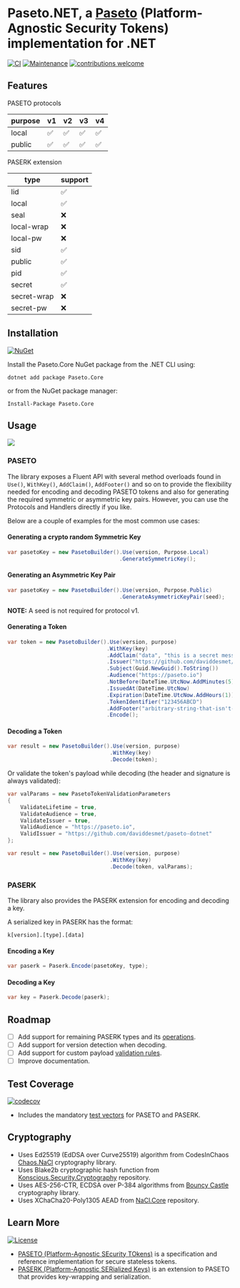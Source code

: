 # Paseto.NET, a [Paseto](https://github.com/paragonie/paseto) (Platform-Agnostic Security Tokens) implementation for .NET

[![CI](https://github.com/daviddesmet/paseto-dotnet/workflows/CI/badge.svg?branch=master)](https://github.com/daviddesmet/paseto-dotnet/actions)
[![Maintenance](https://img.shields.io/maintenance/yes/2025.svg)](https://github.com/daviddesmet/paseto-dotnet)
[![contributions welcome](https://img.shields.io/badge/contributions-welcome-brightgreen.svg?style=flat)](https://github.com/daviddesmet/paseto-dotnet/issues)

## Features

PASETO protocols

| purpose | v1 | v2 | v3 | v4 |
| -- | -- | -- | -- | -- |
| local | ✅ | ✅ | ✅ | ✅ |
| public | ✅ | ✅ | ✅ | ✅ |

PASERK extension

| type | support |
| -- | -- |
| lid | ✅ |
| local | ✅ |
| seal | ❌ |
| local-wrap | ❌ |
| local-pw | ❌ |
| sid | ✅ |
| public | ✅ |
| pid | ✅ |
| secret | ✅ |
| secret-wrap | ❌ |
| secret-pw | ❌ |

## Installation

[![NuGet](https://buildstats.info/nuget/Paseto.Core)](https://www.nuget.org/packages/Paseto.Core/)

Install the Paseto.Core NuGet package from the .NET CLI using:
```
dotnet add package Paseto.Core
```

or from the NuGet package manager:
```
Install-Package Paseto.Core
```

## Usage

[![](https://img.shields.io/nuget/dt/Paseto.Core.svg)](https://www.nuget.org/packages/Paseto.Core/)

### PASETO

The library exposes a Fluent API with several method overloads found in `Use()`, `WithKey()`, `AddClaim()`, `AddFooter()` and so on to provide the flexibility needed for encoding and decoding PASETO tokens and also for generating the required symmetric or asymmetric key pairs. However, you can use the Protocols and Handlers directly if you like.

Below are a couple of examples for the most common use cases:

#### Generating a crypto random Symmetric Key

```csharp
var pasetoKey = new PasetoBuilder().Use(version, Purpose.Local)
                                   .GenerateSymmetricKey();
```

#### Generating an Asymmetric Key Pair

```csharp
var pasetoKey = new PasetoBuilder().Use(version, Purpose.Public)
                                   .GenerateAsymmetricKeyPair(seed);
```

**NOTE:** A seed is not required for protocol v1.

#### Generating a Token

```csharp
var token = new PasetoBuilder().Use(version, purpose)
                               .WithKey(key)
                               .AddClaim("data", "this is a secret message")
                               .Issuer("https://github.com/daviddesmet/paseto-dotnet")
                               .Subject(Guid.NewGuid().ToString())
                               .Audience("https://paseto.io")
                               .NotBefore(DateTime.UtcNow.AddMinutes(5))
                               .IssuedAt(DateTime.UtcNow)
                               .Expiration(DateTime.UtcNow.AddHours(1))
                               .TokenIdentifier("123456ABCD")
                               .AddFooter("arbitrary-string-that-isn't-json")
                               .Encode();
```

#### Decoding a Token

```csharp
var result = new PasetoBuilder().Use(version, purpose)
                                .WithKey(key)
                                .Decode(token);
```

Or validate the token's payload while decoding (the header and signature is always validated):

```csharp
var valParams = new PasetoTokenValidationParameters
{
    ValidateLifetime = true,
    ValidateAudience = true,
    ValidateIssuer = true,
    ValidAudience = "https://paseto.io",
    ValidIssuer = "https://github.com/daviddesmet/paseto-dotnet"
};

var result = new PasetoBuilder().Use(version, purpose)
                                .WithKey(key)
                                .Decode(token, valParams);
```

### PASERK

The library also provides the PASERK extension for encoding and decoding a key.

A serialized key in PASERK has the format:

```
k[version].[type].[data]
```

#### Encoding a Key

```csharp
var paserk = Paserk.Encode(pasetoKey, type);
```

#### Decoding a Key

```csharp
var key = Paserk.Decode(paserk);
```

## Roadmap

- [ ] Add support for remaining PASERK types and its [operations](https://github.com/paseto-standard/paserk/blob/master/operations).
- [ ] Add support for version detection when decoding.
- [ ] Add support for custom payload [validation rules](https://github.com/paseto-standard/paseto-spec/blob/master/docs/02-Implementation-Guide/02-Validators.md).
- [ ] Improve documentation.

## Test Coverage

[![codecov](https://codecov.io/gh/daviddesmet/paseto-dotnet/branch/master/graph/badge.svg?token=O9QHck0xb9)](https://codecov.io/gh/daviddesmet/paseto-dotnet)

- Includes the mandatory [test vectors](https://github.com/paseto-standard/test-vectors) for PASETO and PASERK.

## Cryptography

* Uses Ed25519 (EdDSA over Curve25519) algorithm from CodesInChaos [Chaos.NaCl](https://github.com/CodesInChaos/Chaos.NaCl) cryptography library.
* Uses Blake2b cryptographic hash function from [Konscious.Security.Cryptography](https://github.com/kmaragon/Konscious.Security.Cryptography) repository.
* Uses AES-256-CTR, ECDSA over P-384 algorithms from [Bouncy Castle](https://github.com/novotnyllc/bc-csharp) cryptography library.
* Uses XChaCha20-Poly1305 AEAD from [NaCl.Core](https://github.com/daviddesmet/NaCl.Core) repository.

## Learn More

[![License](https://img.shields.io/github/license/daviddesmet/paseto-dotnet.svg)](https://github.com/daviddesmet/paseto-dotnet/blob/master/LICENSE)

* [PASETO (Platform-Agnostic SEcurity TOkens)](https://github.com/paseto-standard/paseto-spec) is a specification and reference implementation for secure stateless tokens.
* [PASERK (Platform-Agnostic SERialized Keys)](https://github.com/paseto-standard/paserk) is an extension to PASETO that provides key-wrapping and serialization.
